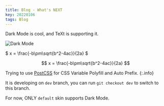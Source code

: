 ```yaml
---
title: Blog - What's NEXT
key: 20220106
tags: Blog
---
```


Dark Mode is cool, and TeXt is supporting it.

![Dark Mode](https://raw.githubusercontent.com/kitian616/jekyll-TeXt-theme/master/docs/assets/images/blog/dark-mode.gif)

$ x = \frac{-b\pm\sqrt{b^2-4ac}}{2a} $

$$ x = \frac{-b\pm\sqrt{b^2-4ac}}{2a} $$
<!--more-->

Trying to use [PostCSS](https://github.com/postcss/postcss) for CSS Variable Polyfill and Auto Prefix.
{:.info}

It is developing on `dev` branch, you can run `git checkout dev` to switch to this branch.

For now, ONLY `default` skin supports Dark Mode.
